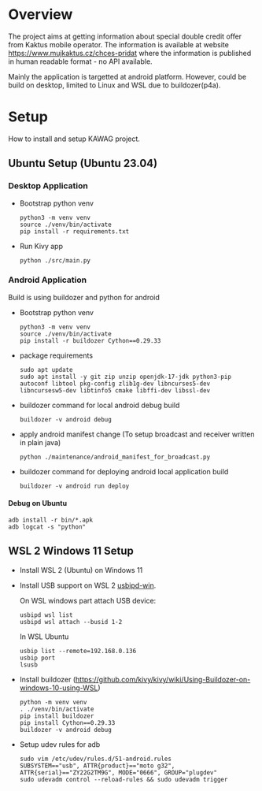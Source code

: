# Overview

The project aims at getting information about special double credit offer from Kaktus mobile operator. The information is available at website https://www.mujkaktus.cz/chces-pridat where the information is published in human readable format - no API available.

Mainly the application is targetted at android platform. However, could be build on desktop, limited to Linux and WSL due to buildozer(p4a). 

# Setup

How to install and setup KAWAG project.

## Ubuntu Setup (Ubuntu 23.04)


### Desktop Application
* Bootstrap python venv
    ```
    python3 -m venv venv
    source ./venv/bin/activate
    pip install -r requirements.txt
    ```

* Run Kivy app
    ```
    python ./src/main.py
    ```

### Android Application

Build is using buildozer and python for android

* Bootstrap python venv
    ```
    python3 -m venv venv
    source ./venv/bin/activate
    pip install -r buildozer Cython==0.29.33
    ```
* package requirements
    ```
    sudo apt update
    sudo apt install -y git zip unzip openjdk-17-jdk python3-pip autoconf libtool pkg-config zlib1g-dev libncurses5-dev libncursesw5-dev libtinfo5 cmake libffi-dev libssl-dev
    ```
* buildozer command for local android debug build
    ```
    buildozer -v android debug
    ```
* apply android manifest change (To setup broadcast and receiver written in plain java)
    ```
    python ./maintenance/android_manifest_for_broadcast.py
    ```
* buildozer command for deploying android local application build
    ```
    buildozer -v android run deploy
    ```

#### Debug on Ubuntu

```
adb install -r bin/*.apk
adb logcat -s "python"
```

## WSL 2 Windows 11 Setup

* Install WSL 2 (Ubuntu) on Windows 11
* Install USB support on WSL 2 [usbipd-win](https://github.com/dorssel/usbipd-win).
    
    On WSL windows part attach USB device:
    ```
    usbipd wsl list
    usbipd wsl attach --busid 1-2
    ```
    In WSL Ubuntu
    ```
    usbip list --remote=192.168.0.136
    usbip port
    lsusb
    ```
* Install buildozer (https://github.com/kivy/kivy/wiki/Using-Buildozer-on-windows-10-using-WSL)
    ```
    python -m venv venv
    . ./venv/bin/activate
    pip install buildozer
    pip install Cython==0.29.33
    buildozer -v android debug
    ```
* Setup udev rules for adb
    ```
    sudo vim /etc/udev/rules.d/51-android.rules
    SUBSYSTEM=="usb", ATTR{product}=="moto g32", ATTR{serial}=="ZY22G2TM9G", MODE="0666", GROUP="plugdev"
    sudo udevadm control --reload-rules && sudo udevadm trigger
    ```
    